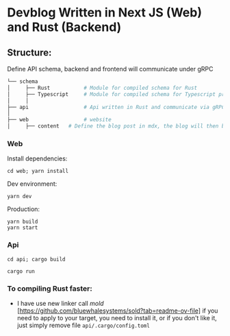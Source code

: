# Devblog Written in Next JS (Web) and Rust (Backend)

## Structure:

Define API schema, backend and frontend will communicate under gRPC
```sh
└── schema
│     ├── Rust           # Module for compiled schema for Rust
│     ├── Typescript     # Module for compiled schema for Typescript project, support both web gRPC and native gRPC 
│     │
├── api                  # Api written in Rust and communicate via gRPC
│      
├── web                  # website
│     ├── content   # Define the blog post in mdx, the blog will then being migrated to database automatically.

```
### Web
Install dependencies:
```
cd web; yarn install
```
Dev environment:
```
yarn dev
```
Production:
```
yarn build
yarn start
```
### Api
```
cd api; cargo build
```
```
cargo run
```

### To compiling Rust faster:
- I have use new linker call *mold* [https://github.com/bluewhalesystems/sold?tab=readme-ov-file] if you need to apply to your target, you need to install it, or if you don't like it, just simply remove file `api/.cargo/config.toml`

